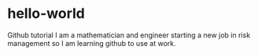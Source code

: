 # hello-world
Github tutorial
I am a mathematician and engineer starting a new job in risk management so I am learning github to use at work. 
